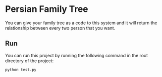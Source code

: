 # Persian Family Tree

You can give your family tree as a code to this system and it will return the relationship between every two person that you want.

## Run

You can run this project by running the following command in the root directory of the project:

```bash
python test.py
```
